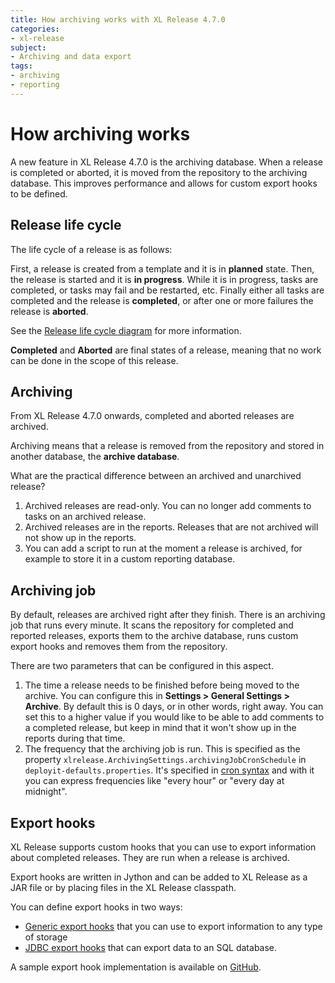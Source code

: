 ```yaml
---
title: How archiving works with XL Release 4.7.0
categories:
- xl-release
subject:
- Archiving and data export
tags:
- archiving
- reporting
---
```


# How archiving works

A new feature in XL Release 4.7.0 is the archiving database. When a release is completed or aborted, it is moved from the repository to the archiving database. This improves performance and allows for custom export hooks to be defined. 

## Release life cycle

The life cycle of a release is as follows:

First, a release is created from a template and it is in **planned** state.
Then, the release is started and it is **in progress**. While it is in progress, tasks are completed, or tasks may fail and be restarted, etc. Finally either all tasks are completed and the release is **completed**, or after one or more failures the release is **aborted**.

See the [Release life cycle diagram](/xl-release/concept/release-life-cycle.html) for more information.

**Completed** and **Aborted** are final states of a release, meaning that no work can be done in the scope of this release.

## Archiving

From XL Release 4.7.0 onwards, completed and aborted releases are archived. 

Archiving means that a release is removed from the repository and stored in another database, the **archive database**. 

What are the practical difference between an archived and unarchived release?

1. Archived releases are read-only. You can no longer add comments to tasks on an archived release.
2. Archived releases are in the reports. Releases that are not archived will not show up in the reports.
3. You can add a script to run at the moment a release is archived, for example to store it in a custom reporting database.

## Archiving job

By default, releases are archived right after they finish. 
There is an archiving job that runs every minute. It scans the repository for completed and reported releases, exports them to the archive database, runs custom export hooks and removes them from the repository.

There are two parameters that can be configured in this aspect.

1. The time a release needs to be finished before being moved to the archive. You can configure this in **Settings > General Settings > Archive**. By default this is 0 days, or in other words, right away. You can set this to a higher value if you would like to be able to add comments to a completed release, but keep in mind that it won't show up in the reports during that time.
2. The frequency that the archiving job is run. This is specified as the property `xlrelease.ArchivingSettings.archivingJobCronSchedule` in `deployit-defaults.properties`. It's specified in [cron syntax](http://www.cronmaker.com) and with it you can express frequencies like "every hour" or "every day at midnight".

## Export hooks

XL Release supports custom hooks that you can use to export information about completed releases. They are run when a release is archived. 

Export hooks are written in Jython and can be added to XL Release as a JAR file or by placing files in the XL Release classpath.

You can define export hooks in two ways: 

* [Generic export hooks](/xl-release/how-to/create-an-export-hook.html) that you can use to export information to any type of storage
* [JDBC export hooks](/xl-release/how-to/create-a-jdbc-export-hook.html) that can export data to an SQL database.

A sample export hook implementation is available on [GitHub](https://github.com/xebialabs/xl-release-samples/tree/master/elastic-search-export-hook).

